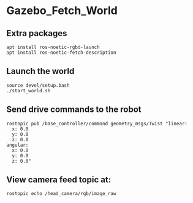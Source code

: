 # Gazebo_Fetch_World
## Extra packages
```apt install ros-noetic-robot-controllers
apt install ros-noetic-rgbd-launch
apt install ros-noetic-fetch-description
```

## Launch the world
```catkin build
source devel/setup.bash
./start_world.sh
```

## Send drive commands to the robot
```
rostopic pub /base_controller/command geometry_msgs/Twist "linear:
  x: 0.0
  y: 0.0
  z: 0.0
angular:
  x: 0.0
  y: 0.0
  z: 0.0"
```

## View camera feed topic at:
```rostopic echo /head_camera/rgb/image_raw```
